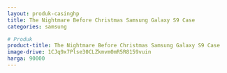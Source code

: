 ```yaml
---
layout: produk-casinghp
title: The Nightmare Before Christmas Samsung Galaxy S9 Case
categories: samsung

# Produk
product-title: The Nightmare Before Christmas Samsung Galaxy S9 Case
image-drive: 1CJq9x7Plse30CLZkmvm0mR5R8159vuin
harga: 90000
---
```

